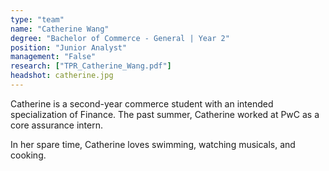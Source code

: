 ```yaml
---
type: "team"
name: "Catherine Wang"
degree: "Bachelor of Commerce - General | Year 2"
position: "Junior Analyst"
management: "False"
research: ["TPR_Catherine_Wang.pdf"]
headshot: catherine.jpg
---
```


Catherine is a second-year commerce student with an intended specialization of Finance. The past summer, Catherine worked at PwC as a core assurance intern.

In her spare time, Catherine loves swimming, watching musicals, and cooking.
